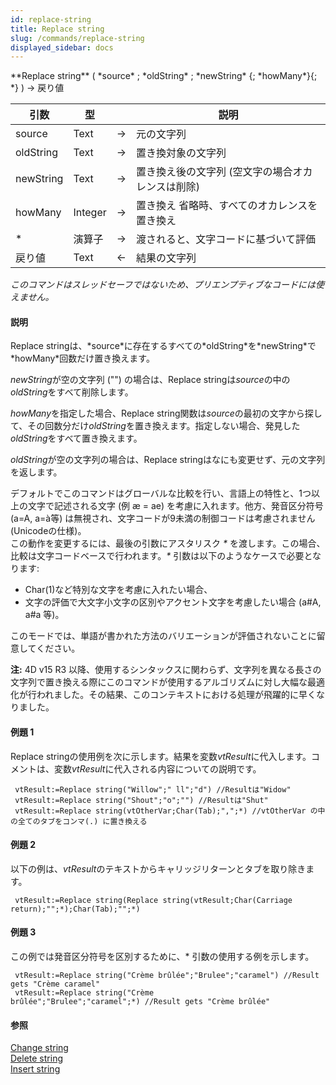 ```yaml
---
id: replace-string
title: Replace string
slug: /commands/replace-string
displayed_sidebar: docs
---
```


<!--REF #_command_.Replace string.Syntax-->**Replace string** ( *source* ; *oldString* ; *newString* {; *howMany*}{; *} ) -> 戻り値<!-- END REF-->
<!--REF #_command_.Replace string.Params-->
| 引数 | 型 |  | 説明 |
| --- | --- | --- | --- |
| source | Text | &#8594;  | 元の文字列 |
| oldString | Text | &#8594;  | 置き換対象の文字列 |
| newString | Text | &#8594;  | 置き換え後の文字列 (空文字の場合オカレンスは削除) |
| howMany | Integer | &#8594;  | 置き換え 省略時、すべてのオカレンスを置き換え |
| * | 演算子 | &#8594;  | 渡されると、文字コードに基づいて評価 |
| 戻り値 | Text | &#8592; | 結果の文字列 |

<!-- END REF-->

*このコマンドはスレッドセーフではないため、プリエンプティブなコードには使えません。*


#### 説明 

<!--REF #_command_.Replace string.Summary-->Replace stringは、*source*に存在するすべての*oldString*を*newString*で*howMany*回数だけ置き換えます。<!-- END REF-->

*newString*が空の文字列 ("") の場合は、Replace stringは*source*の中の*oldString*をすべて削除します。

*howMany*を指定した場合、Replace string関数は*source*の最初の文字から探して、その回数分だけ*oldString*を置き換えます。指定しない場合、発見した*oldString*をすべて置き換えます。

*oldString*が空の文字列の場合は、Replace stringはなにも変更せず、元の文字列を返します。

デフォルトでこのコマンドはグローバルな比較を行い、言語上の特性と、1つ以上の文字で記述される文字 (例 æ = ae) を考慮に入れます。他方、発音区分符号 (a=A, a=à等) は無視され、文字コードが9未満の制御コードは考慮されません (Unicodeの仕様)。  
この動作を変更するには、最後の引数にアスタリスク *\** を渡します。この場合、比較は文字コードベースで行われます。*\** 引数は以下のようなケースで必要となります:

* Char(1)など特別な文字を考慮に入れたい場合、
* 文字の評価で大文字小文字の区別やアクセント文字を考慮したい場合 (a#A, a#a 等)。

このモードでは、単語が書かれた方法のバリエーションが評価されないことに留意してください。

**注:** 4D v15 R3 以降、使用するシンタックスに関わらず、文字列を異なる長さの文字列で置き換える際にこのコマンドが使用するアルゴリズムに対し大幅な最適化が行われました。その結果、このコンテキストにおける処理が飛躍的に早くなりました。

#### 例題 1 

Replace stringの使用例を次に示します。結果を変数*vtResult*に代入します。コメントは、変数*vtResult*に代入される内容についての説明です。

```4d
 vtResult:=Replace string("Willow";" ll";"d") //Resultは"Widow"
 vtResult:=Replace string("Shout";"o";"") //Resultは"Shut"
 vtResult:=Replace string(vtOtherVar;Char(Tab);",";*) //vtOtherVar の中の全てのタブをコンマ(.) に置き換える
```

#### 例題 2 

以下の例は、*vtResult*のテキストからキャリッジリターンとタブを取り除きます。

```4d
 vtResult:=Replace string(Replace string(vtResult;Char(Carriage return);"";*);Char(Tab);"";*)
```

#### 例題 3 

この例では発音区分符号を区別するために、\* 引数の使用する例を示します。   
  
```4d
 vtResult:=Replace string("Crème brûlée";"Brulee";"caramel") //Result gets "Crème caramel"
 vtResult:=Replace string("Crème brûlée";"Brulee";"caramel";*) //Result gets "Crème brûlée"
```

  

#### 参照 

[Change string](change-string.md)  
[Delete string](delete-string.md)  
[Insert string](insert-string.md)  